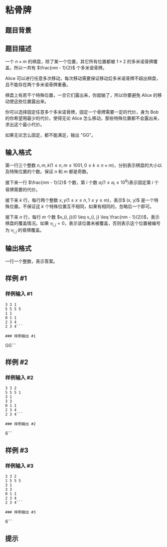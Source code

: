 # 粘骨牌

## 题目背景



## 题目描述

一个 $n \times m$ 的棋盘，除了某一个位置，其它所有位置都被 $1 \times 2$ 的多米诺骨牌覆盖，所以一共有 $\frac{nm - 1}{2}$ 个多米诺骨牌。

Alice 可以进行任意多次移动，每次移动需要保证移动后多米诺骨牌不超出棋盘，且不能存在两个多米诺骨牌重叠。

棋盘上有若干个特殊位置，一旦它们露出来，你就输了，所以你要避免 Alice 的移动使这些位置露出来。

你可以选择固定任意多个多米诺骨牌，固定一个骨牌需要一定的代价，身为 Bob 的你希望用最少的代价，使得无论 Alice 怎么移动，那些特殊位置都不会露出来，求出这个最小代价。

如果无论怎么固定，都不能满足，输出 "GG"。

## 输入格式

第一行三个整数 $n, m, k(1 \leq n, m \leq 1001, 0 \leq k \leq n \times m)$，分别表示棋盘的大小以及特殊位置的个数。保证 $n$ 和 $m$ 都是奇数。

接下来一行 $\frac{nm - 1}{2}$ 个数，第 $i$ 个数 $a_i(1 \leq a_i \leq 10^9)$表示固定第 $i$ 个骨牌需要的代价。

接下来 $k$ 行，每行两个整数 $x, y(1 \leq x \leq n, 1 \leq y \leq m)$，表示$ (x, y)$ 是一个特殊位置。不保证这 $k$ 个特殊位置互不相同，如果有相同的，忽略后一个即可。

接下来 $n$ 行，每行 $m$ 个数 $v_{i, j}(0 \leq v_{i, j} \leq \frac{nm - 1}{2})$，表示棋盘的覆盖情况。如果 $v_{i,j} = 0$，表示该位置未被覆盖，否则表示这个位置被编号为 $v_{i, j}$ 的骨牌覆盖。

## 输出格式

一行一个整数，表示答案。

## 样例 #1

### 样例输入 #1
```
3 3 1
5 5 5 5
1 1
0 1 1
2 3 4
2 3 4```

### 样例输出 #1

```
GG```

## 样例 #2

### 样例输入 #2
```
3 3 2
5 5 5 1
3 1
3 3
0 1 1
2 3 4
2 3 4```

### 样例输出 #2

```
6```

## 样例 #3

### 样例输入 #3
```
3 3 2
1 5 5 5
3 1
3 3
0 1 1
2 3 4
2 3 4```

### 样例输出 #3

```
6```

## 提示


